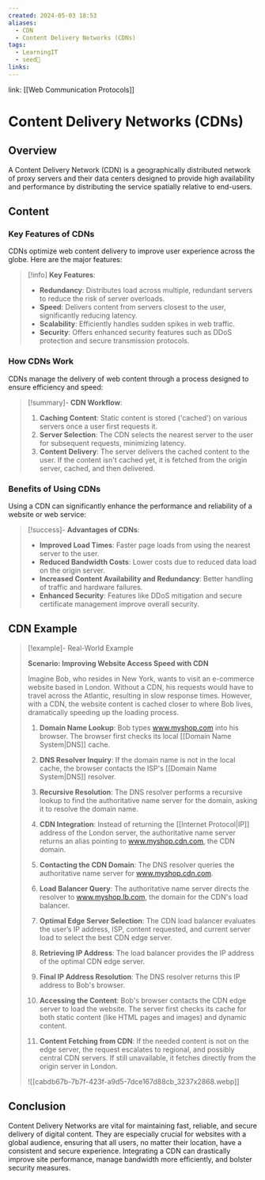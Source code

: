 ```yaml
---
created: 2024-05-03 18:53
aliases:
  - CDN
  - Content Delivery Networks (CDNs)
tags:
  - LearningIT
  - seed🌱
links:
---
```


link: [[Web Communication Protocols]]


# Content Delivery Networks (CDNs)

## Overview

A Content Delivery Network (CDN) is a geographically distributed network of proxy servers and their data centers designed to provide high availability and performance by distributing the service spatially relative to end-users.

## Content
### Key Features of CDNs

CDNs optimize web content delivery to improve user experience across the globe. Here are the major features:

> [!info] **Key Features**:
> - **Redundancy**: Distributes load across multiple, redundant servers to reduce the risk of server overloads.
> - **Speed**: Delivers content from servers closest to the user, significantly reducing latency.
> - **Scalability**: Efficiently handles sudden spikes in web traffic.
> - **Security**: Offers enhanced security features such as DDoS protection and secure transmission protocols.

### How CDNs Work

CDNs manage the delivery of web content through a process designed to ensure efficiency and speed:

> [!summary]- **CDN Workflow**:
> 1. **Caching Content**: Static content is stored ('cached') on various servers once a user first requests it.
> 2. **Server Selection**: The CDN selects the nearest server to the user for subsequent requests, minimizing latency.
> 3. **Content Delivery**: The server delivers the cached content to the user. If the content isn't cached yet, it is fetched from the origin server, cached, and then delivered.

### Benefits of Using CDNs

Using a CDN can significantly enhance the performance and reliability of a website or web service:

> [!success]- **Advantages of CDNs**:
> - **Improved Load Times**: Faster page loads from using the nearest server to the user.
> - **Reduced Bandwidth Costs**: Lower costs due to reduced data load on the origin server.
> - **Increased Content Availability and Redundancy**: Better handling of traffic and hardware failures.
> - **Enhanced Security**: Features like DDoS mitigation and secure certificate management improve overall security.

## CDN Example 

> [!example]- Real-World Example
>  
> **Scenario: Improving Website Access Speed with CDN**
> 
> Imagine Bob, who resides in New York, wants to visit an e-commerce website based in London. Without a CDN, his requests would have to travel across the Atlantic, resulting in slow response times. However, with a CDN, the website content is cached closer to where Bob lives, dramatically speeding up the loading process.
> 
> 1. **Domain Name Lookup**: Bob types www.myshop.com into his browser. The browser first checks its local [[Domain Name System|DNS]] cache.
>    
> 2. **DNS Resolver Inquiry**: If the domain name is not in the local cache, the browser contacts the ISP's [[Domain Name System|DNS]] resolver.
> 
> 3. **Recursive Resolution**: The DNS resolver performs a recursive lookup to find the authoritative name server for the domain, asking it to resolve the domain name.
> 
> 4. **CDN Integration**: Instead of returning the [[Internet Protocol|IP]] address of the London server, the authoritative name server returns an alias pointing to www.myshop.cdn.com, the CDN domain.
> 
> 5. **Contacting the CDN Domain**: The DNS resolver queries the authoritative name server for www.myshop.cdn.com.
> 
> 6. **Load Balancer Query**: The authoritative name server directs the resolver to www.myshop.lb.com, the domain for the CDN's load balancer.
> 
> 7. **Optimal Edge Server Selection**: The CDN load balancer evaluates the user’s IP address, ISP, content requested, and current server load to select the best CDN edge server.
> 
> 8. **Retrieving IP Address**: The load balancer provides the IP address of the optimal CDN edge server.
> 
> 9. **Final IP Address Resolution**: The DNS resolver returns this IP address to Bob's browser.
> 
> 10. **Accessing the Content**: Bob's browser contacts the CDN edge server to load the website. The server first checks its cache for both static content (like HTML pages and images) and dynamic content.
> 
> 11. **Content Fetching from CDN**: If the needed content is not on the edge server, the request escalates to regional, and possibly central CDN servers. If still unavailable, it fetches directly from the origin server in London.
>
> ![[cabdb67b-7b7f-423f-a9d5-7dce167d88cb_3237x2868.webp]]

## Conclusion

Content Delivery Networks are vital for maintaining fast, reliable, and secure delivery of digital content. They are especially crucial for websites with a global audience, ensuring that all users, no matter their location, have a consistent and secure experience. Integrating a CDN can drastically improve site performance, manage bandwidth more efficiently, and bolster security measures.


